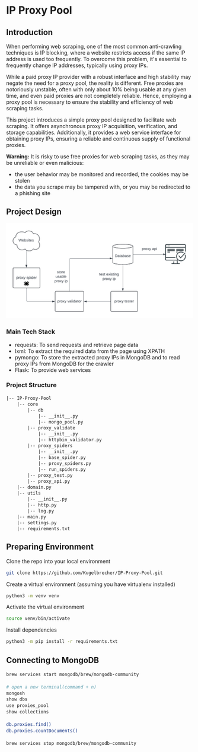 # IP Proxy Pool

## Introduction
When performing web scraping, one of the most common anti-crawling techniques is IP blocking, where a website restricts access if the same IP address is used too frequently. To overcome this problem, it's essential to frequently change IP addresses, typically using proxy IPs.

While a paid proxy IP provider with a robust interface and high stability may negate the need for a proxy pool, the reality is different. Free proxies are notoriously unstable, often with only about 10% being usable at any given time, and even paid proxies are not completely reliable. Hence, employing a proxy pool is necessary to ensure the stability and efficiency of web scraping tasks.

This project introduces a simple proxy pool designed to facilitate web scraping. It offers asynchronous proxy IP acquisition, verification, and storage capabilities. Additionally, it provides a web service interface for obtaining proxy IPs, ensuring a reliable and continuous supply of functional proxies.

**Warning:**
It is risky to use free proxies for web scraping tasks, as they may be unreliable or even malicious:
- the user behavior may be monitored and recorded, the cookies may be stolen
- the data you scrape may be tampered with, or you may be redirected to a phishing site

## Project Design

<!-- image -->
![Proxy Pool Design](imgs/workflow.png)

### Main Tech Stack
- requests: To send requests and retrieve page data
- lxml: To extract the required data from the page using XPATH
- pymongo: To store the extracted proxy IPs in MongoDB and to read proxy IPs from MongoDB for the crawler
- Flask: To provide web services

### Project Structure
```
|-- IP-Proxy-Pool
    |-- core
        |-- db
            |-- __init__.py
            |-- mongo_pool.py
        |-- proxy_validate
            |-- __init__.py
            |-- httpbin_validator.py
        |-- proxy_spiders
            |-- __init__.py
            |-- base_spider.py
            |-- proxy_spiders.py
            |-- run_spiders.py
        |-- proxy_test.py
        |-- proxy_api.py
    |-- domain.py
    |-- utils
        |-- __init__.py
        |-- http.py
        |-- log.py
    |-- main.py
    |-- settings.py
    |-- requirements.txt
```


## Preparing Environment
Clone the repo into your local environment 
```bash
git clone https://github.com/Kugelbrecher/IP-Proxy-Pool.git
```

Create a virtual environment (assuming you have virtualenv installed)
```bash
python3 -m venv venv
```

Activate the virtual environment
```bash
source venv/bin/activate
```

Install dependencies
```bash
python3 -m pip install -r requirements.txt
```


## Connecting to MongoDB
```bash
brew services start mongodb/brew/mongodb-community

# open a new terminal(command + n)
mongosh
show dbs
use proxies_pool
show collections

db.proxies.find()
db.proxies.countDocuments() 

brew services stop mongodb/brew/mongodb-community
```
